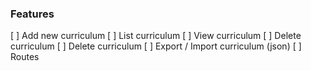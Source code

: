 ### Features

[ ] Add new curriculum
[ ] List curriculum
[ ] View curriculum
[ ] Delete curriculum
[ ] Delete curriculum
[ ] Export / Import curriculum (json)
[ ] Routes
